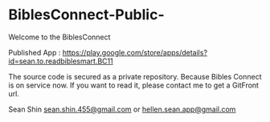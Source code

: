 # BiblesConnect-Public-

Welcome to the BiblesConnect

Published App : https://play.google.com/store/apps/details?id=sean.to.readbiblesmart.BC11

The source code is secured as a private repository. 
Because Bibles Connect is on service now. 
If you want to read it, please contact me to get a GitFront url.

Sean Shin sean.shin.455@gmail.com or hellen.sean.app@gmail.com
